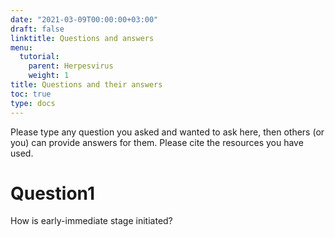 ```yaml
---
date: "2021-03-09T00:00:00+03:00"
draft: false
linktitle: Questions and answers
menu:
  tutorial:
    parent: Herpesvirus
    weight: 1
title: Questions and their answers
toc: true
type: docs
---
```


Please type any question you asked and wanted to ask here, then others (or you) can provide answers for them. Please cite the resources you have used.

# Question1

How is early-immediate stage initiated?
